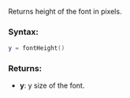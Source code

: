 Returns height of the font in pixels.

### Syntax:
```Lua
y = fontHeight()
```
### Returns:

* **y**: y size of the font.